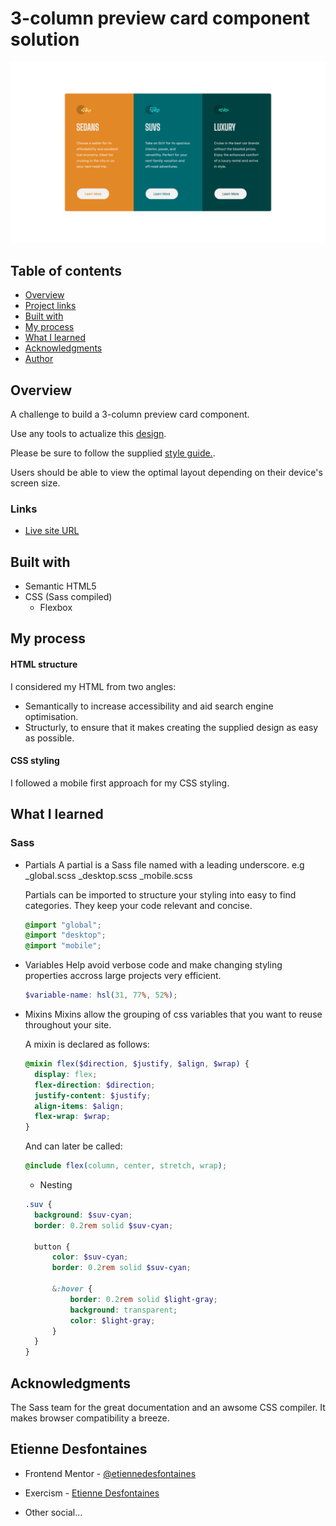 # 3-column preview card component solution

![](./screenshots/3-column-preview-card-component-desktop-screenshot.png)

## Table of contents

- [Overview](#overview)
- [Project links](#links)
- [Built with](#built-with)
- [My process](#my-process)
- [What I learned](#what-i-learned)
- [Acknowledgments](#acknowledgments)
- [Author](#etienne-desfontaines)

## Overview

A challenge to build a 3-column preview card component.

Use any tools to actualize this [design](./design).

Please be sure to follow the supplied [style guide.](./style-guide.md).

Users should be able to view the optimal layout depending on their device's screen size.

### Links

- [Live site URL](https://3-column-preview-card-component-solution-etiennedesfontaines.netlify.app/)

## Built with

- Semantic HTML5
- CSS (Sass compiled)
  - Flexbox

## My process

#### HTML structure

I considered my HTML from two angles:

- Semantically to increase accessibility and aid search engine optimisation.
- Structurly, to ensure that it makes creating the supplied design as easy as possible.

#### CSS styling

I followed a mobile first approach for my CSS styling.

## What I learned

### Sass

- Partials
  A partial is a Sass file named with a leading underscore. e.g
  \_global.scss
  \_desktop.scss
  \_mobile.scss

  Partials can be imported to structure your styling into easy to find categories. They keep your code relevant and concise.

  ```scss
  @import "global";
  @import "desktop";
  @import "mobile";
  ```

- Variables
  Help avoid verbose code and make changing styling properties accross large projects very efficient.
  ```scss
  $variable-name: hsl(31, 77%, 52%);
  ```
- Mixins
  Mixins allow the grouping of css variables that you want to reuse throughout your site.

  A mixin is declared as follows:

  ```scss
  @mixin flex($direction, $justify, $align, $wrap) {
  	display: flex;
  	flex-direction: $direction;
  	justify-content: $justify;
  	align-items: $align;
  	flex-wrap: $wrap;
  }
  ```

  And can later be called:

  ```scss
  @include flex(column, center, stretch, wrap);
  ```

  - Nesting

  ```scss
  .suv {
  	background: $suv-cyan;
  	border: 0.2rem solid $suv-cyan;

  	button {
  		color: $suv-cyan;
  		border: 0.2rem solid $suv-cyan;

  		&:hover {
  			border: 0.2rem solid $light-gray;
  			background: transparent;
  			color: $light-gray;
  		}
  	}
  }
  ```

## Acknowledgments

The Sass team for the great documentation and an awsome CSS compiler. It makes browser compatibility a breeze.

## Etienne Desfontaines

- Frontend Mentor - [@etiennedesfontaines](https://www.frontendmentor.io/profile/etiennedesfontaines)

- Exercism - [Etienne Desfontaines](https://exercism.io/profiles/etiennedesfontaines)
- Other social...
